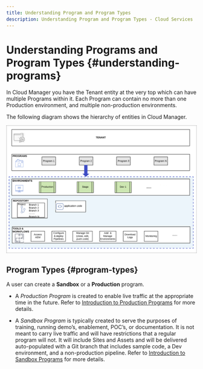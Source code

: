 ```yaml
---
title: Understanding Program and Program Types
description: Understanding Program and Program Types - Cloud Services
---
```


# Understanding Programs and Program Types {#understanding-programs} 

In Cloud Manager you have the Tenant entity at the very top which can have multiple Programs within it. Each Program can contain no more than one Production environment, and multiple non-production environments. 

The following diagram shows the hierarchy of entities in Cloud Manager.

   ![image](assets/program-types1.png)

## Program Types {#program-types}

A user can create a **Sandbox** or a **Production** program. 

* A *Production Program* is created to enable live traffic at the appropriate time in the future.
   Refer to [Introduction to Production Programs](/help/onboarding/getting-access-to-aem-in-cloud/introduction-production-programs.md) for more details.


* A *Sandbox Program* is typically created to serve the purposes of training, running demo’s, enablement, POC’s, or documentation. It is not meant to carry live traffic and will have restrictions that a regular program will not. It will include Sites and Assets and will be delivered auto-populated with a Git branch that includes sample code, a Dev environment, and a non-production pipeline.
   Refer to [Introduction to Sandbox Programs](/help/onboarding/getting-access-to-aem-in-cloud/introduction-sandbox-programs.md) for more details.

